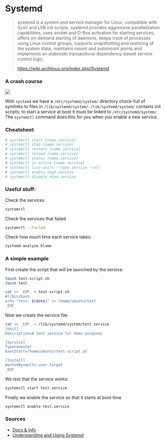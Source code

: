 # Systemd

>systemd is a system and service manager for Linux, compatible with SysV and LSB init scripts. systemd provides aggressive parallelization capabilities, uses socket and D-Bus activation for starting services, offers on-demand starting of daemons, keeps track of processes using Linux control groups, supports snapshotting and restoring of the system state, maintains mount and automount points and implements an elaborate transactional dependency-based service control logic.
>
> https://wiki.archlinux.org/index.php/Systemd


### A crash course

![](http://www.linux.com/images/stories/41373/Systemd-components.png)

With `systemd` we have a `/etc/systemd/system/` directory chock-full of symlinks to files in `/lib/systemd/system/`. `/lib/systemd/system/` contains init scripts; to start a service at boot it must be linked to `/etc/systemd/system/`. The `systemctl` command does this for you when you enable a new service.


### Cheatsheet
```bash
# systemctl start [name.service]
# systemctl stop [name.service]
# systemctl restart [name.service]
# systemctl reload [name.service]
# systemctl status [name.service]
# systemctl is-active [name.service]
# systemctl list-units --type service --all
# systemctl enable ntpd.service
# systemctl disable ntpd.service
```

### Useful stuff:
Check the services
```bash
systemctl
```

Check the services that failed
```bash
systemctl --failed
```

Check how much time each service takes:
```bash
systemd-analyze blame
```

### A simple example
First create the script that will be launched by the service:
``` bash
touch test-script.sh
touch test
```
```bash
cat << _EOF_ > test-script.sh
#!/bin/bash
echo "test: $(date)" >> /home/ubuntu/test
_EOF_
```

Now we create the service file:
```bash
cat << _EOF_ > /lib/systemd/system/test.service
[Unit]
Description=A test service for demo purposes

[Service]
Type=oneshot
ExecStart=/home/ubuntu/test-script.sh

[Install]
WantedBy=multi-user.target
_EOF_
```

We test that the service works:
```bash
systemctl start test.service
```
Finally we enable the service so that it starts at boot time
```bash
systemctl enable test.service
```

### Sources
- [Docs & info](http://www.freedesktop.org/wiki/Software/systemd/)
- [Understanding and Using Systemd](http://www.linux.com/learn/tutorials/788613-understanding-and-using-systemd)